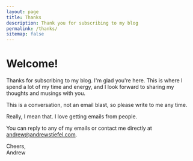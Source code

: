 ```yaml
---
layout: page
title: Thanks
description: Thank you for subscribing to my blog
permalink: /thanks/
sitemap: false
---
```


# Welcome!

Thanks for subscribing to my blog. I'm glad you're here. This is where I spend a lot of my time and energy, and I look forward to sharing my thoughts and musings with you.

This is a conversation, not an email blast, so please write to me any time.

Really, I mean that. I love getting emails from people.

You can reply to any of my emails or contact me directly at <a href="mailto:andrew@andrewstiefel.com">andrew@andrewstiefel.com</a>.

Cheers,  
Andrew
